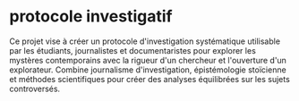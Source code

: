 # protocole investigatif
Ce projet vise à créer un protocole d'investigation systématique utilisable par les étudiants, journalistes et documentaristes pour explorer les mystères contemporains avec la rigueur d'un chercheur et l'ouverture d'un explorateur. Combine journalisme d'investigation, épistémologie stoïcienne et méthodes scientifiques pour créer des analyses équilibrées sur les sujets controversés.
